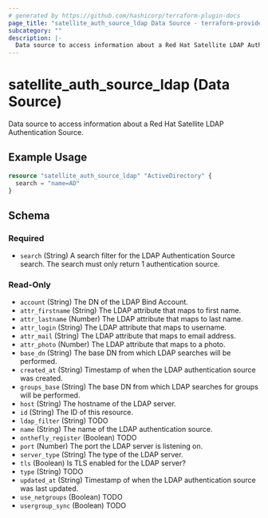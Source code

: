 ```yaml
---
# generated by https://github.com/hashicorp/terraform-plugin-docs
page_title: "satellite_auth_source_ldap Data Source - terraform-provider-satellite"
subcategory: ""
description: |-
  Data source to access information about a Red Hat Satellite LDAP Authentication Source.
---
```


# satellite_auth_source_ldap (Data Source)

Data source to access information about a Red Hat Satellite LDAP Authentication Source.

## Example Usage

```terraform
resource "satellite_auth_source_ldap" "ActiveDirectory" {
  search = "name=AD"
}
```

<!-- schema generated by tfplugindocs -->
## Schema

### Required

- `search` (String) A search filter for the LDAP Authentication Source search. The search must only return 1 authentication source.

### Read-Only

- `account` (String) The DN of the LDAP Bind Account.
- `attr_firstname` (String) The LDAP attribute that maps to first name.
- `attr_lastname` (Number) The LDAP attribute that maps to last name.
- `attr_login` (String) The LDAP attribute that maps to username.
- `attr_mail` (String) The LDAP attribute that maps to email address.
- `attr_photo` (Number) The LDAP attribute that maps to a photo.
- `base_dn` (String) The base DN from which LDAP searches will be performed.
- `created_at` (String) Timestamp of when the LDAP authentication source was created.
- `groups_base` (String) The base DN from which LDAP searches for groups will be performed.
- `host` (String) The hostname of the LDAP server.
- `id` (String) The ID of this resource.
- `ldap_filter` (String) TODO
- `name` (String) The name of the LDAP authentication source.
- `onthefly_register` (Boolean) TODO
- `port` (Number) The port the LDAP server is listening on.
- `server_type` (String) The type of the LDAP server.
- `tls` (Boolean) Is TLS enabled for the LDAP server?
- `type` (String) TODO
- `updated_at` (String) Timestamp of when the LDAP authentication source was last updated.
- `use_netgroups` (Boolean) TODO
- `usergroup_sync` (Boolean) TODO

